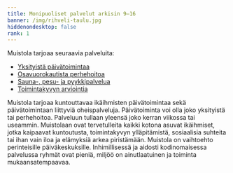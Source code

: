 ```yaml
---
title: Monipuoliset palvelut arkisin 9–16
banner: /img/rihveli-taulu.jpg
hiddenondesktop: false
rank: 1
---
```

Muistola tarjoaa seuraavia palveluita:

* <a href="palvelut/#2">Yksityistä päivätoimintaa</a>
* <a href="palvelut/#3">Osavuorokautista perhehoitoa</a>
* <a href="palvelut/#4">Sauna-, pesu- ja pyykkipalvelua</a>
* <a href="palvelut/#5">Toimintakyvyn arviointia</a>

Muistola tarjoaa kuntouttavaa ikäihmisten päivätoimintaa sekä päivätoimintaan liittyviä oheispalveluja. Päivätoiminta voi olla joko yksityistä tai perhehoitoa. Palveluun tullaan yleensä joko kerran viikossa tai useammin. Muistolaan ovat tervetulleita kaikki kotona asuvat ikäihmiset, jotka kaipaavat kuntoutusta, toimintakyvyn ylläpitämistä, sosiaalisia suhteita tai ihan vain iloa ja elämyksiä arkea piristämään. Muistola on vaihtoehto perinteisille päiväkeskuksille. Inhimillisessä ja aidosti kodinomaisessa palvelussa ryhmät ovat pieniä, miljöö on ainutlaatuinen ja toiminta mukaansatempaavaa.
